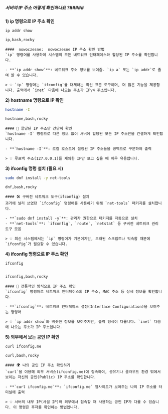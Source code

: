 ##### 서버의 IP 주소 어떻게 확인하나요 ?#####

**1) ip 명령으로 IP 주소 확인**

```bash
ip addr show
```

```tech
ip,bash,rocky
```

```desc
####  nowoczesne:  nowoczesne IP 주소 확인 방법
`ip` 명령어를 사용하여 시스템의 모든 네트워크 인터페이스와 할당된 IP 주소를 확인합니다.

- **`ip addr show`**: 네트워크 주소 정보를 보여줌. `ip a` 또는 `ip addr`로 줄여 쓸 수 있습니다.

> 💡 `ip` 명령어는 `ifconfig`를 대체하는 최신 표준 도구이며, 더 많은 기능을 제공합니다. 출력에서 `inet` 다음에 나오는 주소가 IPv4 주소입니다.
```

**2) hostname 명령으로 IP 확인**

```bash
hostname -I
```

```tech
hostname,bash,rocky
```

```desc
#### 🎯 할당된 IP 주소만 간단히 확인
`hostname -I` 명령으로 다른 정보 없이 서버에 할당된 모든 IP 주소만을 간결하게 확인합니다.

- **`hostname -I`**: 로컬 호스트에 설정된 IP 주소들을 공백으로 구분하여 출력

> 💡 루프백 주소(127.0.0.1)를 제외한 IP만 보고 싶을 때 매우 유용합니다.
```

**3) ifconfig 명령 설치 (필요 시)**

```bash
sudo dnf install -y net-tools
```

```tech
dnf,bash,rocky
```

```desc
#### 🛠 구버전 네트워크 도구(ifconfig) 설치
과거에 널리 쓰였던 `ifconfig` 명령어를 사용하기 위해 `net-tools` 패키지를 설치합니다.

- **`sudo dnf install -y`**: 관리자 권한으로 패키지를 자동으로 설치
- **`net-tools`**: `ifconfig`, `route`, `netstat` 등 구버전 네트워크 관리 도구 모음

> 💡 최신 시스템에서는 `ip` 명령어가 기본이지만, 오래된 스크립트나 익숙함 때문에 `ifconfig`가 필요할 수 있습니다.
```

**4) ifconfig 명령으로 IP 주소 확인**

```bash
ifconfig
```
```no-err-check
```

```tech
ifconfig,bash,rocky
```

```desc
#### 📜 전통적인 방식으로 IP 주소 확인
`ifconfig` 명령어로 네트워크 인터페이스의 IP 주소, MAC 주소 등 상세 정보를 확인합니다.

- **`ifconfig`**: 네트워크 인터페이스 설정(Interface Configuration)을 보여주는 명령어

> 💡 `ip addr show`와 비슷한 정보를 보여주지만, 출력 형식이 다릅니다. `inet` 다음에 나오는 주소가 IP 주소입니다.
```

**5) 외부에서 보는 공인 IP 확인**

```bash
curl ifconfig.me
```

```tech
curl,bash,rocky
```

```desc
#### 🌍 나의 공인 IP 주소 확인하기
`curl`을 이용해 외부 서비스(ifconfig.me)에 접속하여, 공유기나 클라우드 환경 밖에서 보이는 자신의 공인(Public) IP 주소를 확인합니다.

- **`curl ifconfig.me`**: `ifconfig.me` 웹사이트가 보여주는 나의 IP 주소를 터미널에 출력

> 💡 서버의 내부 IP(사설 IP)와 외부에서 접속할 때 사용하는 공인 IP가 다를 수 있습니다. 이 명령은 후자를 확인하는 방법입니다.
```
